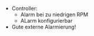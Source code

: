 -  Controller:
    - Alarm bei zu niedrigen RPM
    - ALarm konfigurierbar
- Gute externe Alarmierung!
